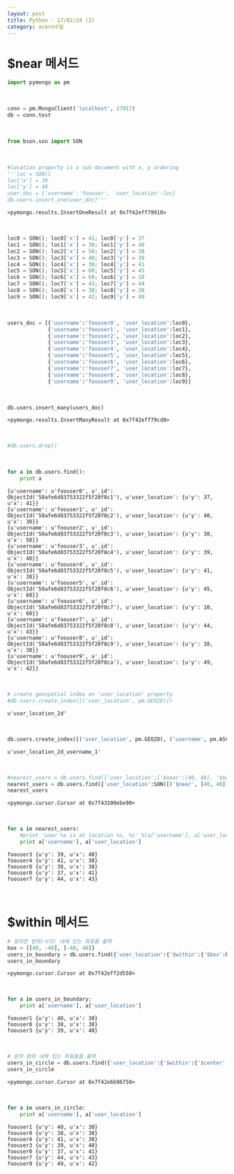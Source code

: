```yaml
---
layout: post
title: Python - 17/02/24 (2)
category: acorn수업
---
```


# $near 메서드


```python
import pymongo as pm
```

<br>

```python
conn = pm.MongoClient('localhost', 27017)
db = conn.test
```

<br>

```python
from bson.son import SON
```

<br>

```python
#location property is a sub-document with x, y ordering
'''loc = SON()
loc['x'] = 39
loc['y'] = 48
user_doc = {'username':'foouser', 'user_location':loc}
db.users.insert_one(user_doc)'''
```




    <pymongo.results.InsertOneResult at 0x7f42eff79910>


<br>


```python
loc0 = SON(); loc0['x'] = 41; loc0['y'] = 37
loc1 = SON(); loc1['x'] = 30; loc1['y'] = 40
loc2 = SON(); loc2['x'] = 50; loc2['y'] = 38
loc3 = SON(); loc3['x'] = 40; loc3['y'] = 39
loc4 = SON(); loc4['x'] = 38; loc4['y'] = 41
loc5 = SON(); loc5['x'] = 60; loc5['y'] = 45
loc6 = SON(); loc6['x'] = 60; loc6['y'] = 10
loc7 = SON(); loc7['x'] = 43; loc7['y'] = 44
loc8 = SON(); loc8['x'] = 38; loc8['y'] = 38
loc9 = SON(); loc9['x'] = 42; loc9['y'] = 49
```

<br>

```python
users_doc = [{'username':'foouser0', 'user_location':loc0},
             {'username':'foouser1', 'user_location':loc1},
             {'username':'foouser2', 'user_location':loc2},
             {'username':'foouser3', 'user_location':loc3},
             {'username':'foouser4', 'user_location':loc4},
             {'username':'foouser5', 'user_location':loc5},
             {'username':'foouser6', 'user_location':loc6},
             {'username':'foouser7', 'user_location':loc7},
             {'username':'foouser8', 'user_location':loc8},
             {'username':'foouser9', 'user_location':loc9}]
```

<br>

```python
db.users.insert_many(users_doc)
```




    <pymongo.results.InsertManyResult at 0x7f42eff79cd0>


<br>

```python
#db.users.drop()
```

<br>

```python
for a in db.users.find():
    print a
```

    {u'username': u'foouser0', u'_id': ObjectId('58afe6d83753322f5f20f8c1'), u'user_location': {u'y': 37, u'x': 41}}
    {u'username': u'foouser1', u'_id': ObjectId('58afe6d83753322f5f20f8c2'), u'user_location': {u'y': 40, u'x': 30}}
    {u'username': u'foouser2', u'_id': ObjectId('58afe6d83753322f5f20f8c3'), u'user_location': {u'y': 38, u'x': 50}}
    {u'username': u'foouser3', u'_id': ObjectId('58afe6d83753322f5f20f8c4'), u'user_location': {u'y': 39, u'x': 40}}
    {u'username': u'foouser4', u'_id': ObjectId('58afe6d83753322f5f20f8c5'), u'user_location': {u'y': 41, u'x': 38}}
    {u'username': u'foouser5', u'_id': ObjectId('58afe6d83753322f5f20f8c6'), u'user_location': {u'y': 45, u'x': 60}}
    {u'username': u'foouser6', u'_id': ObjectId('58afe6d83753322f5f20f8c7'), u'user_location': {u'y': 10, u'x': 60}}
    {u'username': u'foouser7', u'_id': ObjectId('58afe6d83753322f5f20f8c8'), u'user_location': {u'y': 44, u'x': 43}}
    {u'username': u'foouser8', u'_id': ObjectId('58afe6d83753322f5f20f8c9'), u'user_location': {u'y': 38, u'x': 38}}
    {u'username': u'foouser9', u'_id': ObjectId('58afe6d83753322f5f20f8ca'), u'user_location': {u'y': 49, u'x': 42}}


<br>

```python
# create geospatial index on 'user_location' property.
#db.users.create_index([('user_location', pm.GEO2D)])
```




    u'user_location_2d'


<br>

```python
db.users.create_index([('user_location', pm.GEO2D), ('username', pm.ASCENDING)])
```




    u'user_location_2d_username_1'


<br>

```python
#nearest_users = db.users.find({'user_location':{'$near':[40, 40], '$maxDistance':5}}).limit(10)
nearest_users = db.users.find({'user_location':SON([('$near', [40, 40]), ('$maxDistance', 5)])}).limit(10)
nearest_users
```




    <pymongo.cursor.Cursor at 0x7f43100ebe90>


<br>

```python
for a in nearest_users:
    #print 'user %s is at location %s, %s' %(a['username'], a['user_location'][0], a['user_location'][1])
    print a['username'], a['user_location']
```

    foouser3 {u'y': 39, u'x': 40}
    foouser4 {u'y': 41, u'x': 38}
    foouser8 {u'y': 38, u'x': 38}
    foouser0 {u'y': 37, u'x': 41}
    foouser7 {u'y': 44, u'x': 43}

<br>

# $within 메서드


```python
# 정의한 범위(사각) 내에 있는 좌표를 출력
box = [[40, -40], [-40, 40]]
users_in_boundary = db.users.find({'user_location':{'$within':{'$box':box}}})
users_in_boundary
```




    <pymongo.cursor.Cursor at 0x7f42eff2d550>


<br>

```python
for a in users_in_boundary:
    print a['username'], a['user_location']
```

    foouser1 {u'y': 40, u'x': 30}
    foouser8 {u'y': 38, u'x': 38}
    foouser3 {u'y': 39, u'x': 40}

<br>

```python
# 원의 범위 내에 있는 좌표들을 출력
users_in_circle = db.users.find({'user_location':{'$within':{'$center':[[40, 40], 10]}}})
users_in_circle
```




    <pymongo.cursor.Cursor at 0x7f42e6b96750>


<br>

```python
for a in users_in_circle:
    print a['username'], a['user_location']
```

    foouser1 {u'y': 40, u'x': 30}
    foouser8 {u'y': 38, u'x': 38}
    foouser4 {u'y': 41, u'x': 38}
    foouser3 {u'y': 39, u'x': 40}
    foouser0 {u'y': 37, u'x': 41}
    foouser7 {u'y': 44, u'x': 43}
    foouser9 {u'y': 49, u'x': 42}
